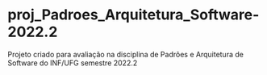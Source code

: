 # proj_Padroes_Arquitetura_Software-2022.2
Projeto criado para avaliação na disciplina de Padrões e Arquitetura de Software do INF/UFG semestre 2022.2
